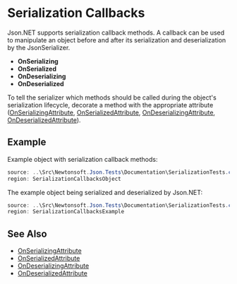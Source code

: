 ﻿# Serialization Callbacks

Json.NET supports serialization callback methods. A callback can be used to manipulate an object before and after its serialization and deserialization by the JsonSerializer.

- **OnSerializing**
- **OnSerialized**
- **OnDeserializing**
- **OnDeserialized**

To tell the serializer which methods should be called during the object's serialization lifecycle, decorate a method with the appropriate attribute ([OnSerializingAttribute](T:System.Runtime.Serialization.OnSerializingAttribute), [OnSerializedAttribute](T:System.Runtime.Serialization.OnSerializedAttribute), [OnDeserializingAttribute](T:System.Runtime.Serialization.OnDeserializingAttribute), [OnDeserializedAttribute](T:System.Runtime.Serialization.OnDeserializedAttribute)).

## Example

Example object with serialization callback methods:

```csharp Serialization Callback Attributes
source: ..\Src\Newtonsoft.Json.Tests\Documentation\SerializationTests.cs
region: SerializationCallbacksObject
```

The example object being serialized and deserialized by Json.NET:

```csharp Serialization Callback Example
source: ..\Src\Newtonsoft.Json.Tests\Documentation\SerializationTests.cs
region: SerializationCallbacksExample
```

## See Also

- [OnSerializingAttribute](T:System.Runtime.Serialization.OnSerializingAttribute)
- [OnSerializedAttribute](T:System.Runtime.Serialization.OnSerializedAttribute)
- [OnDeserializingAttribute](T:System.Runtime.Serialization.OnDeserializingAttribute)
- [OnDeserializedAttribute](T:System.Runtime.Serialization.OnDeserializedAttribute)